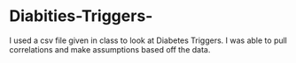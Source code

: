 # Diabities-Triggers-
I used a csv file given in class to look at Diabetes Triggers. I was able to pull correlations and make assumptions based off the data. 
